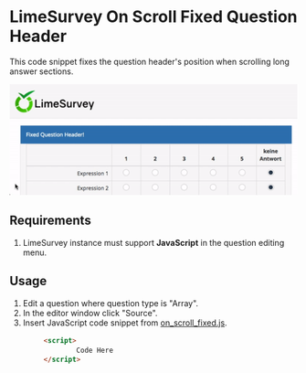 # LimeSurvey On Scroll Fixed Question Header
This code snippet fixes the question header's position when scrolling long answer sections.

![Dropdown with autocomplete](on_scroll_fixed.gif)

## Requirements
1. LimeSurvey instance must support **JavaScript** in the question editing menu.

## Usage
1. Edit a question where question type is "Array".
2. In the editor window click "Source".
3. Insert JavaScript code snippet from [on_scroll_fixed.js](on_scroll_fixed.js).
   ```HTML
        <script>
                Code Here
        </script>
    ```